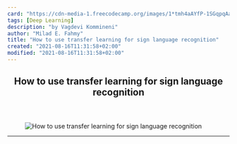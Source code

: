 ```yaml
---
card: "https://cdn-media-1.freecodecamp.org/images/1*tmh4aAYfP-1SGqpqAaim3w.png"
tags: [Deep Learning]
description: "by Vagdevi Kommineni"
author: "Milad E. Fahmy"
title: "How to use transfer learning for sign language recognition"
created: "2021-08-16T11:31:58+02:00"
modified: "2021-08-16T11:31:58+02:00"
---
```

<div class="site-wrapper">
<main id="site-main" class="site-main outer">
<div class="inner">
<article class="post-full post tag-deep-learning tag-american-sign-language tag-machine-learning tag-technology tag-programming ">
<header class="post-full-header">
<h1 class="post-full-title">How to use transfer learning for sign language recognition</h1>
</header>
<figure class="post-full-image">
<picture>
<source media="(max-width: 700px)" sizes="1px" srcset="data:image/gif;base64,R0lGODlhAQABAIAAAAAAAP///yH5BAEAAAAALAAAAAABAAEAAAIBRAA7 1w">
<source media="(min-width: 701px)" sizes="(max-width: 800px) 400px,
(max-width: 1170px) 700px,
1400px" srcset="https://cdn-media-1.freecodecamp.org/images/1*tmh4aAYfP-1SGqpqAaim3w.png 300w,
https://cdn-media-1.freecodecamp.org/images/1*tmh4aAYfP-1SGqpqAaim3w.png 600w,
https://cdn-media-1.freecodecamp.org/images/1*tmh4aAYfP-1SGqpqAaim3w.png 1000w,
https://cdn-media-1.freecodecamp.org/images/1*tmh4aAYfP-1SGqpqAaim3w.png 2000w">
<img onerror="this.style.display='none'" src="https://cdn-media-1.freecodecamp.org/images/1*tmh4aAYfP-1SGqpqAaim3w.png" alt="How to use transfer learning for sign language recognition">
</picture>
</figure>
<section class="post-full-content">
<div class="post-content medium-migrated-article">
</div>
<hr>
</section>
</article>
</div>
</main>
</div>
<!-- Google Tag Manager (noscript) -->
<!-- End Google Tag Manager (noscript) -->
